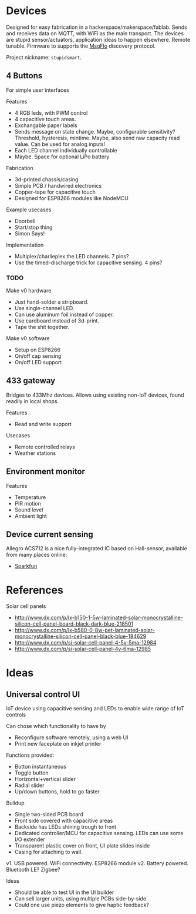 
# Devices

Designed for easy fabrication in a hackerspace/makerspace/fablab.
Sends and receives data on MQTT, with WiFi as the main transport.
The devices are stupid sensor/actuators, application ideas to happen elsewhere. Remote tunable.
Firmware to supports the [MsgFlo](https://msgflo.org) discovery protocol.

Project nickname: `stupidsmart`.

## 4 Buttons

For simple user interfaces

Features

* 4 RGB leds, with PWM control
* 4 capacitive touch areas.
* Exchangable paper labels
* Sends message on state change.
Maybe, configurable sensitivity? Threshold, hysteresis, mintime.
Maybe, also send raw capacity read value. Can be used for analog inputs!
* Each LED channel individually controllable
* Maybe. Space for optional LiPo battery

Fabrication

* 3d-printed chassis/casing
* Simple PCB / handwired electronics 
* Copper-tape for capacitive touch
* Designed for ESP8266 modules like NodeMCU

Example usecases

* Doorbell
* Start/stop thing
* Simon Says!

Implementation

* Multiplex/charlieplex the LED channels. 7 pins?
* Use the timed-discharge trick for capacitive sensing. 4 pins?

### TODO

Make v0 hardware.
* Just hand-solder a stripboard.
* Use single-channel LED.
* Can use aluminum foil instead of copper.
* Use cardboard instead of 3d-print.
* Tape the shit together.

Make v0 software
* Setup on ESP8266
* On/off cap sensing
* On/off LED support


## 433 gateway

Bridges to 433Mhz devices.
Allows using existing non-IoT devices, found readily in local shops.

Features

* Read and write support

Usecases

* Remote controlled relays
* Weather stations

## Environment monitor

Features

* Temperature
* PIR motion
* Sound level
* Ambient light

## Device current sensing

Allegro ACS712 is a nice fully-integrated IC based on Hall-sensor, available from many places online:

* [Sparkfun](https://www.sparkfun.com/products/11005)

# References

Solar cell panels

* http://www.dx.com/p/lx-b150-1-5w-laminated-solar-monocrystalline-silicon-cell-panel-board-black-dark-blue-218501
* http://www.dx.com/p/lx-b580-0-8w-pet-laminated-solar-monocrystalline-silicon-cell-panel-black-blue-184629
* http://www.dx.com/p/si-solar-cell-panel-4-5v-5ma-12984
* http://www.dx.com/p/si-solar-cell-panel-4v-6ma-12985

# Ideas

## Universal control UI

IoT device using capacitive sensing and LEDs to enable wide range of IoT controls

Can chose which functionality to have by

* Reconfigure software remotely, using a web UI
* Print new faceplate on inkjet printer

Functions provided:

* Button instantaneous
* Toggle button
* Horizontal+vertical slider
* Radial slider
* Up/down buttons, hold to go faster

Buildup

* Single two-sided PCB board
* Front side covered with capacitive areas
* Backside has LEDs shining trough to front
* Dedicated controller/MCU for capacitive sensing. LEDs can use some I/O extender
* Transparent plastic cover on front, UI plate slides inside 
* Casing for attaching to wall.

v1. USB powered. WiFi connectivity. ESP8266 module
v2. Battery powered. Bluetooth LE? Zigbee? 


Ideas

* Should be able to test UI in the UI builder
* Can sell larger units, using multiple PCBs side-by-side
* Could one use piezo elements to give haptic feedback?
